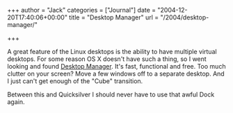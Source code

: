 +++
author = "Jack"
categories = ["Journal"]
date = "2004-12-20T17:40:06+00:00"
title = "Desktop Manager"
url = "/2004/desktop-manager/"

+++

A great feature of the Linux desktops is the ability to have multiple virtual desktops. For some reason OS X doesn't have such a thing, so I went looking and found [Desktop Manager][1]. It's fast, functional and free. Too much clutter on your screen? Move a few windows off to a separate desktop. And I just can't get enough of the "Cube" transition.

Between this and Quicksilver I should never have to use that awful Dock again.

 [1]: http://wsmanager.sourceforge.net/